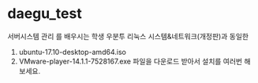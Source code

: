 # daegu_test
서버시스템 관리 를 배우시는 학생
우분투 리눅스 시스템&네트워크(개정판)과 동일한
1) ubuntu-17.10-desktop-amd64.iso
2) VMware-player-14.1.1-7528167.exe
파일을 다운로드 받아서 설치를 여러번 해 보세요. 
